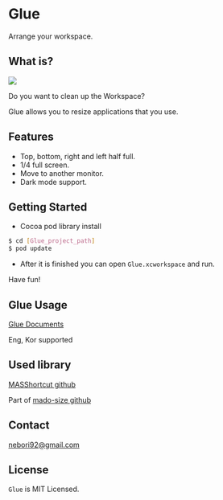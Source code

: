 # Glue

Arrange your workspace.



## What is?

![](https://t1.daumcdn.net/cfile/tistory/99D4CF335C35B31402)

Do you want to clean up the Workspace?

Glue allows you to resize applications that you use.



## Features

- Top, bottom, right and left half full.
- 1/4 full screen.
- Move to another monitor.
- Dark mode support.



## Getting Started

* Cocoa pod library install

```bash
$ cd [Glue_project_path]
$ pod update
```

* After it is finished you can open `Glue.xcworkspace` and run.

Have fun!



## Glue Usage

[Glue Documents](https://sites.google.com/view/neboridocuments/glue/usage?authuser=0)

Eng, Kor supported



## Used library

[MASShortcut github](https://github.com/shpakovski/MASShortcut)

Part of [mado-size github](https://github.com/shadanan/mado-size)

## Contact

[nebori92@gmail.com](mailto:nebori92@gmail.com)

## License

`Glue` is MIT Licensed.
